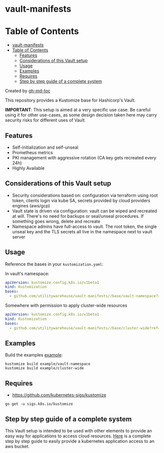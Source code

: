 # vault-manifests

# Table of Contents

- [vault-manifests](#vault-manifests)
- [Table of Contents](#table-of-contents)
  - [Features](#features)
  - [Considerations of this Vault setup](#considerations-of-this-vault-setup)
  - [Usage](#usage)
  - [Examples](#examples)
  - [Requires](#requires)
  - [Step by step guide of a complete system](#step-by-step-guide-of-a-complete-system)

Created by [gh-md-toc](https://github.com/ekalinin/github-markdown-toc)

This repository provides a Kustomize base for Hashicorp's Vault.

**IMPORTANT**: This setup is aimed at a very specific use case. Be careful using it for other use-cases, as some design decision taken here may carry security risks for different uses of Vault.

## Features

- Self-initialization and self-unseal
- Prometheus metrics
- PKI management with aggressive rotation (CA key gets recreated every 24h)
- Highly Available

## Considerations of this Vault setup

- Security considerations based on: configuration via terraform using root token, clients login via kube SA, secrets provided by cloud providers engines (aws/gcp)
- Vault state is driven via configuration: vault can be wiped and recreated at will. There's no need for backups or seal/unseal procedures. If something goes wrong, delete and recreate
- Namespace admins have full-access to vault. The root token, the single unseal key and the TLS secrets all live in the namespace next to vault server

## Usage

Reference the bases in your `kustomization.yaml`:

In vault's namespace:

```yaml
apiVersion: kustomize.config.k8s.io/v1beta1
kind: Kustomization
bases:
  - github.com/utilitywarehouse/vault-manifests//base/vault-namespace?ref=1.6.0-1
```

Somewhere with permission to apply cluster-wide resources

```yaml
apiVersion: kustomize.config.k8s.io/v1beta1
kind: Kustomization
bases:
  - github.com/utilitywarehouse/vault-manifests//base/cluster-wide?ref=1.6.0-1
```

## Examples

Build the examples [example](example/):

```
kustomize build example/vault-namespace
kustomize build example/cluster-wide
```

## Requires

- https://github.com/kubernetes-sigs/kustomize

```
go get -u sigs.k8s.io/kustomize
```

## Step by step guide of a complete system

This Vault setup is intended to be used with other elements to provide an easy way for applications to access cloud resources. [Here](complete-step-by-step-guide.md) is a complete step by step guide to easily provide a kubernetes application access to an aws bucket.
